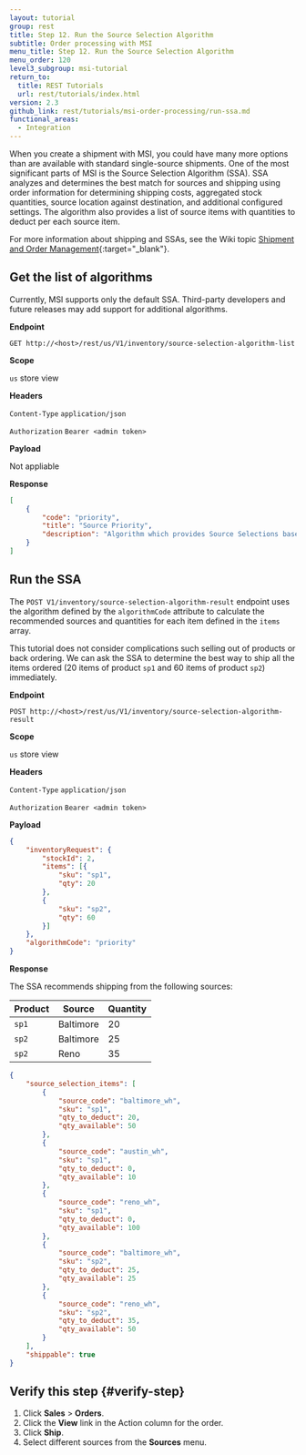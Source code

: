 ```yaml
---
layout: tutorial
group: rest
title: Step 12. Run the Source Selection Algorithm
subtitle: Order processing with MSI
menu_title: Step 12. Run the Source Selection Algorithm
menu_order: 120
level3_subgroup: msi-tutorial
return_to:
  title: REST Tutorials
  url: rest/tutorials/index.html
version: 2.3
github_link: rest/tutorials/msi-order-processing/run-ssa.md
functional_areas:
  - Integration
---
```


When you create a shipment with MSI, you could have many more options than are available with standard single-source shipments. One of the most significant parts of MSI is the Source Selection Algorithm (SSA). SSA analyzes and determines the best match for sources and shipping using order information for determining shipping costs, aggregated stock quantities, source location against destination, and additional configured settings. The algorithm also provides a list of source items with quantities to deduct per each source item.

For more information about shipping and SSAs, see the Wiki topic [Shipment and Order Management](https://github.com/magento-engcom/msi/wiki/Shipment-and-Order-Management){:target="_blank"}.

## Get the list of algorithms

Currently, MSI supports only the default SSA. Third-party developers and future releases may add support for additional algorithms.

**Endpoint**

`GET http://<host>/rest/us/V1/inventory/source-selection-algorithm-list`

**Scope**

`us` store view

**Headers**

`Content-Type` `application/json`

`Authorization` `Bearer <admin token>`

**Payload**

Not appliable

**Response**

``` json
[
    {
        "code": "priority",
        "title": "Source Priority",
        "description": "Algorithm which provides Source Selections based on predefined priority of Source"
    }
]
```

## Run the SSA

The `POST V1/inventory/source-selection-algorithm-result` endpoint uses the algorithm defined by the `algorithmCode` attribute to calculate the recommended sources and quantities for each item defined in the `items` array.

This tutorial does not consider complications such selling out of products or back ordering. We can ask the SSA to determine the best way to ship all the items ordered (20 items of product `sp1` and 60 items of product `sp2`) immediately.

**Endpoint**

`POST http://<host>/rest/us/V1/inventory/source-selection-algorithm-result`

**Scope**

`us` store view

**Headers**

`Content-Type` `application/json`

`Authorization` `Bearer <admin token>`

**Payload**

``` json
{
    "inventoryRequest": {
        "stockId": 2,
        "items": [{
            "sku": "sp1",
            "qty": 20
        },
        {
            "sku": "sp2",
            "qty": 60
        }]
    },
    "algorithmCode": "priority"
}
```

**Response**

The SSA recommends shipping from the following sources:

Product | Source | Quantity
--- | --- | ---
`sp1` | Baltimore | 20
`sp2` | Baltimore | 25
`sp2` | Reno | 35

``` json
{
    "source_selection_items": [
        {
            "source_code": "baltimore_wh",
            "sku": "sp1",
            "qty_to_deduct": 20,
            "qty_available": 50
        },
        {
            "source_code": "austin_wh",
            "sku": "sp1",
            "qty_to_deduct": 0,
            "qty_available": 10
        },
        {
            "source_code": "reno_wh",
            "sku": "sp1",
            "qty_to_deduct": 0,
            "qty_available": 100
        },
        {
            "source_code": "baltimore_wh",
            "sku": "sp2",
            "qty_to_deduct": 25,
            "qty_available": 25
        },
        {
            "source_code": "reno_wh",
            "sku": "sp2",
            "qty_to_deduct": 35,
            "qty_available": 50
        }
    ],
    "shippable": true
}
```

## Verify this step {#verify-step}

1. Click **Sales** > **Orders**.
2. Click the **View** link in the Action column for the order.
3. Click **Ship**.
4. Select different sources from the **Sources** menu.
